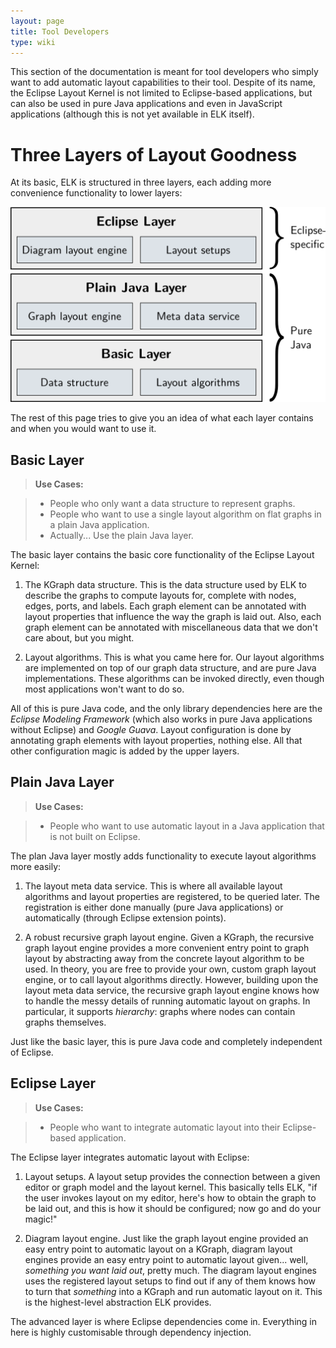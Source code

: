 ```yaml
---
layout: page
title: Tool Developers
type: wiki
---
```

This section of the documentation is meant for tool developers who simply want to add automatic layout capabilities to their tool. Despite of its name, the Eclipse Layout Kernel is not limited to Eclipse-based applications, but can also be used in pure Java applications and even in JavaScript applications (although this is not yet available in ELK itself).


# Three Layers of Layout Goodness

At its basic, ELK is structured in three layers, each adding more convenience functionality to lower layers:

![ELK Layers](graphics/layout_layers.png)

The rest of this page tries to give you an idea of what each layer contains and when you would want to use it.

## Basic Layer

> **Use Cases:**

> * People who only want a data structure to represent graphs.
> * People who want to use a single layout algorithm on flat graphs in a plain Java application.
> * Actually... Use the plain Java layer.

The basic layer contains the basic core functionality of the Eclipse Layout Kernel:

1. The KGraph data structure. This is the data structure used by ELK to describe the graphs to compute layouts for, complete with nodes, edges, ports, and labels. Each graph element can be annotated with layout properties that influence the way the graph is laid out. Also, each graph element can be annotated with miscellaneous data that we don't care about, but you might.

1. Layout algorithms. This is what you came here for. Our layout algorithms are implemented on top of our graph data structure, and are pure Java implementations. These algorithms can be invoked directly, even though most applications won't want to do so.

All of this is pure Java code, and the only library dependencies here are the _Eclipse Modeling Framework_ (which also works in pure Java applications without Eclipse) and _Google Guava_. Layout configuration is done by annotating graph elements with layout properties, nothing else. All that other configuration magic is added by the upper layers.

## Plain Java Layer

> **Use Cases:**

> * People who want to use automatic layout in a Java application that is not built on Eclipse.

The plan Java layer mostly adds functionality to execute layout algorithms more easily:

1. The layout meta data service. This is where all available layout algorithms and layout properties are registered, to be queried later. The registration is either done manually (pure Java applications) or automatically (through Eclipse extension points).

1. A robust recursive graph layout engine. Given a KGraph, the recursive graph layout engine provides a more convenient entry point to graph layout by abstracting away from the concrete layout algorithm to be used. In theory, you are free to provide your own, custom graph layout engine, or to call layout algorithms directly. However, building upon the layout meta data service, the recursive graph layout engine knows how to handle the messy details of running automatic layout on graphs. In particular, it supports _hierarchy_: graphs where nodes can contain graphs themselves.

Just like the basic layer, this is pure Java code and completely independent of Eclipse.

## Eclipse Layer

> **Use Cases:**

> * People who want to integrate automatic layout into their Eclipse-based application.

The Eclipse layer integrates automatic layout with Eclipse:

1. Layout setups. A layout setup provides the connection between a given editor or graph model and the layout kernel. This basically tells ELK, "if the user invokes layout on my editor, here's how to obtain the graph to be laid out, and this is how it should be configured; now go and do your magic!"

1. Diagram layout engine. Just like the graph layout engine provided an easy entry point to automatic layout on a KGraph, diagram layout engines provide an easy entry point to automatic layout given... well, _something you want laid out_, pretty much. The diagram layout engines uses the registered layout setups to find out if any of them knows how to turn that _something_ into a KGraph and run automatic layout on it. This is the highest-level abstraction ELK provides.

The advanced layer is where Eclipse dependencies come in. Everything in here is highly customisable through dependency injection.
